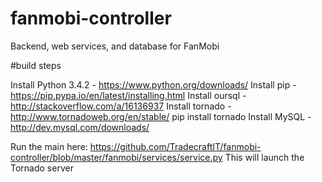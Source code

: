 # fanmobi-controller
Backend, web services, and database for FanMobi


#build steps

Install Python 3.4.2 - https://www.python.org/downloads/
Install pip - https://pip.pypa.io/en/latest/installing.html
Install oursql - http://stackoverflow.com/a/16136937
Install tornado - http://www.tornadoweb.org/en/stable/    pip install tornado
Install MySQL - http://dev.mysql.com/downloads/

Run the main here: https://github.com/TradecraftIT/fanmobi-controller/blob/master/fanmobi/services/service.py
This will launch the Tornado server
